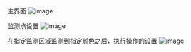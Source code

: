主界面
![image](https://github.com/renrendoushikexuejia/luAutoFrame/assets/114080693/03b040b3-73ef-498f-ad27-00313294cb97)

监测点设置
![image](https://github.com/renrendoushikexuejia/luAutoFrame/assets/114080693/ee102c15-24c3-497e-b986-ae143ed5bcd5)

在指定监测区域监测到指定颜色之后，执行操作的设置
![image](https://github.com/renrendoushikexuejia/luAutoFrame/assets/114080693/e519ce98-b6e0-447a-9b61-b6b83206b0bf)
